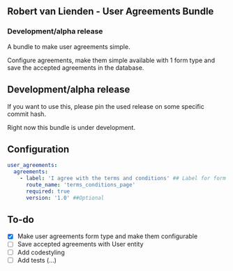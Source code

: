 ## Robert van Lienden - User Agreements Bundle
### Development/alpha release
A bundle to make user agreements simple.

Configure agreements, make them simple available with 1 form type and save the accepted agreements in the database.

## Development/alpha release
If you want to use this, please pin the used release on some specific commit hash.

Right now this bundle is under development.

## Configuration

```yaml
user_agreements:
  agreements:
    - label: 'I agree with the terms and conditions' ## Label for form
      route_name: 'terms_conditions_page'
      required: true
      version: '1.0' ##Optional
```

## To-do
- [x] Make user agreements form type and make them configurable
- [ ] Save accepted agreements with User entity
- [ ] Add codestyling
- [ ] Add tests (...)